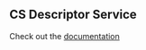 ## CS Descriptor Service
Check out the [documentation](../../docs/under_the_hood.md#cs-descriptor-service)
